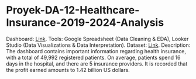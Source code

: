 # Proyek-DA-12-Healthcare-Insurance-2019-2024-Analysis
Dashboard: [Link](https://lookerstudio.google.com/u/0/reporting/a2a6581f-c98d-4dad-be41-5fc8b02f7a7c).
Tools:
Google Spreadsheet (Data Cleaning & EDA), Looker Studio (Data Visualizations & Data Interpretation).
Dataset: [Link](https://www.kaggle.com/datasets/prasad22/healthcare-dataset).
Description:
The dashboard contains important information regarding health insurance, with a total of 49,992 registered patients. On average, patients spend 16 days in the hospital, and there are 5 insurance providers. It is recorded that the profit earned amounts to 1.42 billion US dollars.
